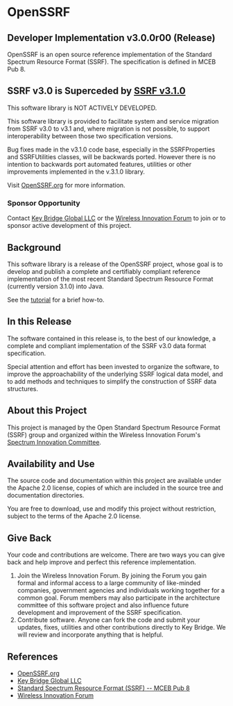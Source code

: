 # OpenSSRF 
## Developer Implementation v3.0.0r00 (Release)

OpenSSRF is an open source reference implementation of the Standard Spectrum Resource 
Format (SSRF). The specification is defined in MCEB Pub 8. 

## SSRF v3.0 is Superceded by [SSRF v3.1.0](https://github.com/KeyBridge/lib-openssrf)
This software library is NOT ACTIVELY DEVELOPED.

This software library is provided to facilitate system and service migration 
from SSRF v3.0 to v3.1 and, where migration is not possible, to support 
interoperability between those two specification versions.

Bug fixes made in the v3.1.0 code base, especially in the SSRFProperties and 
SSRFUtilities classes, will be backwards ported. However there is no intention 
to backwards port automated features, utilities or other improvements 
implemented in the v.3.1.0 library.

Visit [OpenSSRF.org](http://openssrf.org) for more information.

### Sponsor Opportunity
Contact [Key Bridge Global LLC](https://keybridgeglobal.com) or the
[Wireless Innovation Forum](http://www.wirelessinnovation.org) to join or to sponsor 
active development of this project.

## Background
This software library is a release of the OpenSSRF project, whose goal is to develop and
publish a complete and certifiably compliant reference implementation of the most recent
Standard Spectrum Resource Format (currently version 3.1.0) into Java.

See the [tutorial](tutorial.md) for a brief how-to.

## In this Release
The software contained in this release is, to the best of our knowledge, a complete
and compliant implementation of the SSRF v3.0 data format specification. 

Special attention and effort has been invested to organize the software, to improve the approachability of the
underlying SSRF logical data model, and to add methods and techniques to simplify 
the construction of SSRF data structures.

## About this Project
This project is managed by the Open Standard Spectrum Resource Format (SSRF) group and organized
within the Wireless Innovation Forum's [Spectrum Innovation Committee](http://groups.winnforum.org/spectrum_innovation_committee).

## Availability and Use
The source code and documentation within this project are available under the Apache 2.0 license, copies of which are
included in the source tree and documentation directories.

You are free to download, use and modify this project without restriction, subject to the terms of the Apache 2.0 license.

## Give Back
Your code and contributions are welcome. There are two ways you can give back and help improve and perfect this reference implementation.

 1. Join the Wireless Innovation Forum. By joining the Forum you gain formal and informal access to a large community of like-minded companies, government agencies and individuals working together for a common goal. Forum members may also participate in the architecture committee of this software project and also influence future development and improvement of the SSRF specification.
 2. Contribute software. Anyone can fork the code and submit your updates, fixes, utilities and other contributions directly to Key Bridge. We will review and incorporate anything that is helpful.

## References
 * [OpenSSRF.org](http://openssrf.org)
 * [Key Bridge Global LLC](https://keybridgeglobal.com)
 * [Standard Spectrum Resource Format (SSRF) -- MCEB Pub 8](https://acc.dau.mil/CommunityBrowser.aspx?id=283273&lang=en-US)
 * [Wireless Innovation Forum](http://www.wirelessinnovation.org)



